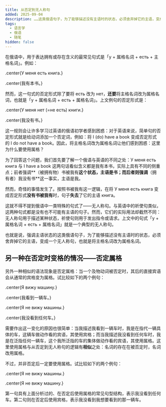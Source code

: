 ```yaml
---
title: 从否定到无人称句
added: 2025-09-04
description: ……这类俄语句子，为了能够描述没有主语时的状态，必须舍弃掉它的主语，变成一个无人称句……
tags:
  - 语言学
  - 俄语
  - 随笔
hidden: false
---
```


在俄语中，用于表达拥有或存在含义的最常见句式是「у + 属格名词 + есть + 主格名词」。例如：

.center{У меня есть книга.}

.center{我有本书。}

然而，这一句式的否定形式除了要将 есть 改为 нет，**还要**将主格名词改为属格名词，也就是「у + 属格名词 + есть + 属格名词」。上文例句的否定形式是：

.center{У меня нет (=не есть) книги.}

.center{我没有书。}

这一规则会让许多学习过英语的俄语初学者感到困惑：对于英语来说，简单句的否定形式就是给动词添加一个否定词，例如：将 I (do) have a book 变成否定形式的 I do not have a book。因此，将主格名词改为属格名词让他们感到困惑：这里为什么要使用属格？

为了回答这个问题，我们首先要了解一个俄语与英语的不同之处：У меня есть книга 与 I have a book 这两句话看似含义都是我有本书，实际上具有不同的侧重点；前者强调**（被拥有物）书被我有**这个状态，主语是书；而后者则强调**（拥有者）我没有书**这一事实，主语是我。

然而，奇怪的事情发生了。按照书被我有这一逻辑，在将 У меня есть книга 变成否定形式**没有书被我有**时，句子**失去**了它的主语 книга。

这就不得不提到俄语中一类特殊的句式了——无人称句。与英语中的祈使句类似，这两种句式都是没有也不可能有主语的句子。然而，它们的实际用法却截然不同：无人称句用于描述某种状态，祈使句则用于发出指令或请求。上文中的句式「у + 属格名词 + есть + 属格名词」就是一个典型的无人称句。

也就是说，强调主语状态的这类俄语句子，为了能够描述没有主语时的状态，必须舍弃掉它的主语，变成一个无人称句，也就是将主格名词改为属格名词。

## 另一种在否定时变格的情况——否定属格

另外一种相似的语法现象是否定属格：当一个及物动词被否定时，其后的直接宾语会从通常的宾格变为属格。试比较如下的两个例句：

.center{Я вижу машину.}

.center{我看到一辆车。}

.center{Я не вижу машины.}

.center{我没看到任何车。}

需要作出这一变化的原因也很简单：当我描述我看到一辆车时，我是在指代一辆具体的车，这辆车做动作看的宾语，其使用宾格；而当我描述我没看到任何车时，我是在泛指任何一辆车，这个我所泛指的车的集体做动作看的宾语，其使用属格。这里使用属格与从否定到无人称句的逻辑有**相似**之处：名词的存在在被否定时，名词改用属格。

不过，并非否定后一定要使用属格。试比较如下的两个例句：

.center{Я не вижу машины.}

.center{Я не вижу машину.}

第一句具有上面分析过的、在否定后使用属格的常见句型结构，表示我没看到任何车。第二句则在否定后使用宾格，表示我没看到我想要看到的那一辆车。
